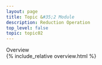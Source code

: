 ```yaml
---
layout: page
title: Topic &#35;2 Module
description: Reduction Operation
top_level: false
topic: topic02
---
```



<div class="ui pointing secondary menu">
  <a class="item active" data-tab="first">Overview</a>

</div>

<div class="ui tab segment active" data-tab="first">
  {% include_relative overview.html %}
</div>




